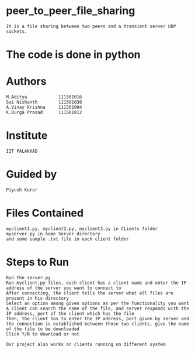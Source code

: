 # peer_to_peer_file_sharing
	It is a file sharing between two peers and a transient server UDP sockets.
	
# The code is done in python

# Authors
	M.Aditya		    111501016
	Sai Nishanth		111501038
	A.Vinay Krishna		111501004
	K.Durga Prasad		111501012
	
# Institute
	IIT PALAKKAD
	
# Guided by
	Piyush Kurur

# Files Contained
	myclient1.py, myclient2.py, myclient3.py in CLients folder
	myserver.py in home Server directory
	and some sample .txt file in each client folder
	
# Steps to Run
	Run the server.py
	Run myclient.py files, each client has a client name and enter the IP address of the server you want to connect to
	After connecting, the client tells the server what all files are present in his directory
	Select an option among given options as per the functionality you want
	A client can search the name of the file, and server responds with the IP address, port of the client which has the file
	Then, the client has to enter the IP address, port given by server and the connection is established between those two clients, give the name of the file to be downloaded
	Click Y/N to download or not

	Our project also works on clients running on different system

	
